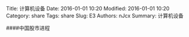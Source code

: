 Title: 计算机设备
Date: 2016-01-01 10:20
Modified: 2016-01-01 10:20
Category: share
Tags: share
Slug: E3
Authors: nJcx
Summary: 计算机设备


####中国股市进程


